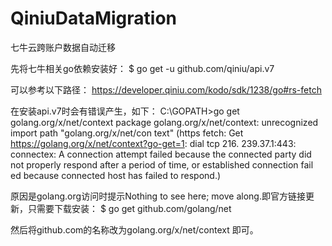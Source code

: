 # QiniuDataMigration
七牛云跨账户数据自动迁移


先将七牛相关go依赖安装好：
$ go get -u github.com/qiniu/api.v7

可以参考以下路径：
https://developer.qiniu.com/kodo/sdk/1238/go#rs-fetch


在安装api.v7时会有错误产生，如下：
C:\GOPATH>go get golang.org/x/net/context
package golang.org/x/net/context: unrecognized import path "golang.org/x/net/con
text" (https fetch: Get https://golang.org/x/net/context?go-get=1: dial tcp 216.
239.37.1:443: connectex: A connection attempt failed because the connected party
 did not properly respond after a period of time, or established connection fail
ed because connected host has failed to respond.)

原因是golang.org访问时提示Nothing to see here; move along.即官方链接更新，只需要下载安装：
$ go get github.com/golang/net

然后将github.com的名称改为golang.org/x/net/context 即可。
